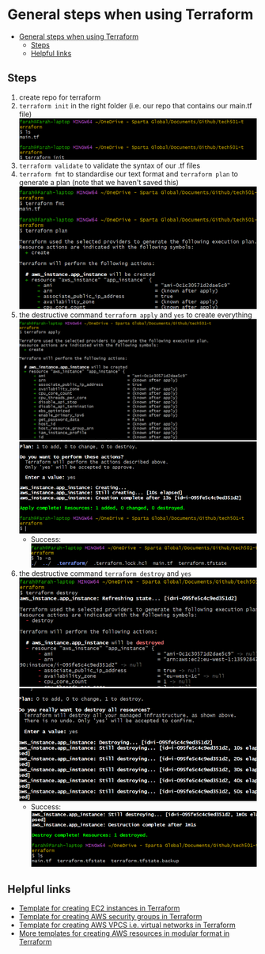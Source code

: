 # General steps when using Terraform

- [General steps when using Terraform](#general-steps-when-using-terraform)
  - [Steps](#steps)
  - [Helpful links](#helpful-links)

## Steps

1. create repo for terraform
2.  `terraform init` in the right folder (i.e. our repo that contains our main.tf file)![alt text](image-2.png)
3.  `terraform validate` to validate the syntax of our .tf files
4. `terraform fmt` to standardise our text format and `terraform plan` to generate a plan (note that we haven't saved this)
![alt text](image-3.png)
1. the destructive command `terraform apply` and `yes` to create everything
![alt text](image-4.png)
![alt text](image-5.png)
   - Success:
    ![result of above commands](image-6.png)
1. the destructive command `terraform destroy` and `yes`
![alt text](image-7.png)
![alt text](image-9.png)
   - Success:
    ![alt text](image-10.png) 

## Helpful links

- [Template for creating EC2 instances in Terraform](https://github.com/terraform-aws-modules/terraform-aws-ec2-instance)
- [Template for creating AWS security groups in Terraform](https://github.com/terraform-aws-modules/terraform-aws-security-group)
- [Template for creating AWS VPCS i.e. virtual networks in Terraform](https://github.com/terraform-aws-modules/terraform-aws-vpc)
- [More templates for creating AWS resources in modular format in Terraform](https://github.com/terraform-aws-modules)